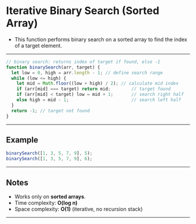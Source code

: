 # Iterative Binary Search (Sorted Array)

- This function performs binary search on a sorted array to find the index of a target element.

---

```js
// binary search: returns index of target if found, else -1
function binarySearch(arr, target) {
  let low = 0, high = arr.length - 1; // define search range
  while (low <= high) {
    let mid = Math.floor((low + high) / 2); // calculate mid index
    if (arr[mid] === target) return mid;        // target found
    if (arr[mid] < target) low = mid + 1;       // search right half
    else high = mid - 1;                        // search left half
  }
  return -1; // target not found
}
```

---

## Example

```js
binarySearch([1, 3, 5, 7, 9], 5); 
binarySearch([1, 3, 5, 7, 9], 6); 
```

---

## Notes

- Works only on **sorted arrays**.
- Time complexity: **O(log n)**
- Space complexity: **O(1)** (iterative, no recursion stack)

---